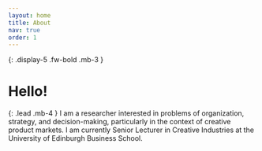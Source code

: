 ```yaml
---
layout: home
title: About
nav: true
order: 1
---
```


{: .display-5 .fw-bold .mb-3 }
# Hello!

{: .lead .mb-4 }
I am a researcher interested in problems of organization, strategy, and decision-making, particularly in the context of creative product markets. I am currently Senior Lecturer in Creative Industries at the University of Edinburgh Business School.
